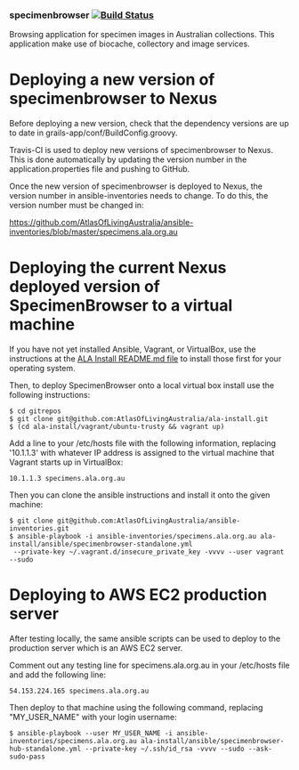 ### specimenbrowser   [![Build Status](https://travis-ci.org/AtlasOfLivingAustralia/specimenbrowser.svg?branch=master)](https://travis-ci.org/AtlasOfLivingAustralia/specimenbrowser)

Browsing application for specimen images in Australian collections.
This application make use of biocache, collectory and image services.

Deploying a new version of specimenbrowser to Nexus
===================================================

Before deploying a new version, check that the dependency versions are up to date in grails-app/conf/BuildConfig.groovy.

Travis-CI is used to deploy new versions of specimenbrowser to Nexus. This is done automatically by updating the version number in the application.properties file and pushing to GitHub.

Once the new version of specimenbrowser is deployed to Nexus, the version number in ansible-inventories needs to change. To do this, the version number must be changed in: 

https://github.com/AtlasOfLivingAustralia/ansible-inventories/blob/master/specimens.ala.org.au

Deploying the current Nexus deployed version of SpecimenBrowser to a virtual machine
====================================================================================

If you have not yet installed Ansible, Vagrant, or VirtualBox, use the instructions at the [ALA Install README.md file](https://github.com/AtlasOfLivingAustralia/ala-install/blob/master/README.md) to install those first for your operating system.

Then, to deploy SpecimenBrowser onto a local virtual box install use the following instructions:

```
$ cd gitrepos
$ git clone git@github.com:AtlasOfLivingAustralia/ala-install.git
$ (cd ala-install/vagrant/ubuntu-trusty && vagrant up)
```

Add a line to your /etc/hosts file with the following information, replacing '10.1.1.3' with whatever IP address is assigned to the virtual machine that Vagrant starts up in VirtualBox:

```
10.1.1.3 specimens.ala.org.au
```

Then you can clone the ansible instructions and install it onto the given machine:

```
$ git clone git@github.com:AtlasOfLivingAustralia/ansible-inventories.git
$ ansible-playbook -i ansible-inventories/specimens.ala.org.au ala-install/ansible/specimenbrowser-standalone.yml
 --private-key ~/.vagrant.d/insecure_private_key -vvvv --user vagrant --sudo
```

Deploying to AWS EC2 production server
======================================

After testing locally, the same ansible scripts can be used to deploy to the production server which is an AWS EC2 server.

Comment out any testing line for specimens.ala.org.au in your /etc/hosts file and add the following line:

```
54.153.224.165 specimens.ala.org.au
```

Then deploy to that machine using the following command, replacing "MY_USER_NAME" with your login username:

```
$ ansible-playbook --user MY_USER_NAME -i ansible-inventories/specimens.ala.org.au ala-install/ansible/specimenbrowser-hub-standalone.yml --private-key ~/.ssh/id_rsa -vvvv --sudo --ask-sudo-pass
```
